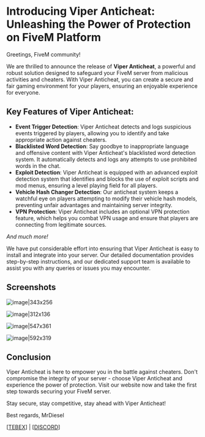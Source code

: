 # Introducing Viper Anticheat: Unleashing the Power of Protection on FiveM Platform

Greetings, FiveM community!

We are thrilled to announce the release of **Viper Anticheat**, a powerful and robust solution designed to safeguard your FiveM server from malicious activities and cheaters. With Viper Anticheat, you can create a secure and fair gaming environment for your players, ensuring an enjoyable experience for everyone.

## Key Features of Viper Anticheat:

- **Event Trigger Detection**: Viper Anticheat detects and logs suspicious events triggered by players, allowing you to identify and take appropriate action against cheaters.
- **Blacklisted Word Detection**: Say goodbye to inappropriate language and offensive content with Viper Anticheat's blacklisted word detection system. It automatically detects and logs any attempts to use prohibited words in the chat.
- **Exploit Detection**: Viper Anticheat is equipped with an advanced exploit detection system that identifies and blocks the use of exploit scripts and mod menus, ensuring a level playing field for all players.
- **Vehicle Hash Changer Detection**: Our anticheat system keeps a watchful eye on players attempting to modify their vehicle hash models, preventing unfair advantages and maintaining server integrity.
- **VPN Protection**: Viper Anticheat includes an optional VPN protection feature, which helps you combat VPN usage and ensure that players are connecting from legitimate sources.

*And much more!*

We have put considerable effort into ensuring that Viper Anticheat is easy to install and integrate into your server. Our detailed documentation provides step-by-step instructions, and our dedicated support team is available to assist you with any queries or issues you may encounter.

## Screenshots

![image|343x256](upload://8slGD6hT9ct1waipc4eiHEtr6Qg.png)

![image|312x136](upload://kOc9tOZq4Z2CejrARrOAQmXrFJO.png)

![image|547x361](upload://q5Glm8I2x8nplJtzVgcIBwhD1VE.png)

![image|592x319](upload://9HDC978YaNvC43Jspif6t9zcf8x.jpeg)






## Conclusion

Viper Anticheat is here to empower you in the battle against cheaters. Don't compromise the integrity of your server - choose Viper Anticheat and experience the power of protection. Visit our website now and take the first step towards securing your FiveM server.

Stay secure, stay competitive, stay ahead with Viper Anticheat!

Best regards,
MrDiesel

[[TEBEX](https://braxydev.tebex.io/package/5507569)] | [[DISCORD](https://discord.gg/Majt7TmfKK)]

